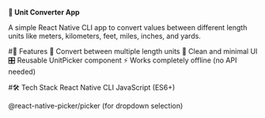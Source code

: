 **📏 Unit Converter App**

A simple React Native CLI app to convert values between different length units like meters, kilometers, feet, miles, inches, and yards.


#🚀 Features
🔁 Convert between multiple length units
📱 Clean and minimal UI
🎛️ Reusable UnitPicker component
⚡ Works completely offline (no API needed)

#🛠️ Tech Stack
React Native CLI
JavaScript (ES6+)

@react-native-picker/picker (for dropdown selection)
